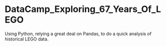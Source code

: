 # DataCamp_Exploring_67_Years_Of_LEGO

Using Python, relying a great deal on Pandas, to do a quick analysis of historical LEGO data.
